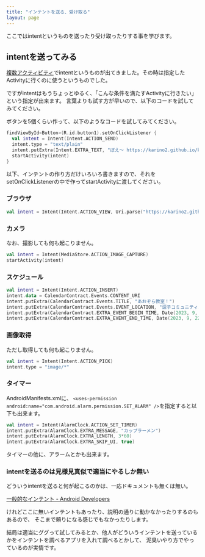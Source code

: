 ```yaml
---
title: "インテントを送る、受け取る"
layout: page
---
```

ここではintentというものを送ったり受け取ったりする事を学びます。

## intentを送ってみる

[複数アクティビティ](two_activities.md)でintentというものが出てきました。その時は指定したActivityに行くのに使うというものでした。

ですがintentはもうちょっとゆるく、「こんな条件を満たすActivityに行きたい」という指定が出来ます。
言葉よりも試す方が早いので、以下のコードを試してみてください。

ボタンを5個くらい作って、以下のようなコードを試してみてください。

```kotlin
findViewById<Button>(R.id.button1).setOnClickListener {
  val intent = Intent(Intent.ACTION_SEND)
  intent.type = "text/plain"
  intent.putExtra(Intent.EXTRA_TEXT, "ぼえ〜 https://karino2.github.io/kotlin-lesson/")
  startActivity(intent)
}
```

以下、インテントの作り方だけいろいろ書きますので、それをsetOnClickListenerの中で作ってstartActivityに渡してください。

### ブラウザ

```kotlin
val intent = Intent(Intent.ACTION_VIEW, Uri.parse("https://karino2.github.io/kotlin-lesson/"))
```

### カメラ

なお、撮影しても何も起こりません。

```kotlin
val intent = Intent(MediaStore.ACTION_IMAGE_CAPTURE)
startActivity(intent)
```

### スケジュール

```kotlin
val intent = Intent(Intent.ACTION_INSERT)
intent.data = CalendarContract.Events.CONTENT_URI
intent.putExtra(CalendarContract.Events.TITLE, "あおぞら教室！")
intent.putExtra(CalendarContract.Events.EVENT_LOCATION, "逗子コミュニティスペース")
intent.putExtra(CalendarContract.EXTRA_EVENT_BEGIN_TIME, Date(2023, 9, 22, 17, 0).time)
intent.putExtra(CalendarContract.EXTRA_EVENT_END_TIME, Date(2023, 9, 22, 21, 0).time)
```

### 画像取得

ただし取得しても何も起こりません。

```kotlin
val intent = Intent(Intent.ACTION_PICK)
intent.type = "image/*"
```

### タイマー

AndroidManifests.xmlに、 `<uses-permission android:name="com.android.alarm.permission.SET_ALARM" />`を指定すると以下も出来ます。

```kotlin
val intent = Intent(AlarmClock.ACTION_SET_TIMER)
intent.putExtra(AlarmClock.EXTRA_MESSAGE, "カップラーメン")
intent.putExtra(AlarmClock.EXTRA_LENGTH, 3*60)
intent.putExtra(AlarmClock.EXTRA_SKIP_UI, true)
```

タイマーの他に、アラームとかも出来ます。

### intentを送るのは見様見真似で適当にやるしか無い

どういうintentを送ると何が起こるのかは、一応ドキュメントも無くは無い。

[一般的なインテント - Android Developers](https://developer.android.com/guide/components/intents-common?hl=ja)

けれどここに無いインテントもあったり、説明の通りに動かなかったりするのもあるので、
そこまで頼りになる感じでもなかったりします。

結局は適当にググって試してみるとか、他人がどういうインテントを送っているかをインテントを調べるアプリを入れて調べるとかして、
泥臭いやり方でやっているのが実情です。


